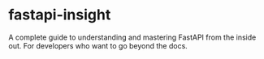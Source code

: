 # fastapi-insight
A complete guide to understanding and mastering FastAPI from the inside out. For developers who want to go beyond the docs.
